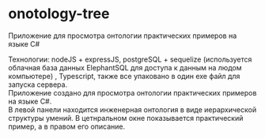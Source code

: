# onotology-tree
Приложение для просмотра онтологии практических примеров на языке C# <br>

Технологии: nodeJS + expressJS, postgreSQL + sequelize (используется облачная база данных ElephantSQL для доступа к данным на людом компьютере) , Typescript, также все упаковано в один exe файл для запуска сервера. <br>
Приложение создано для просмотра онтологии практических примеров на языке C#.<br>
В левой панели находится инженерная онтология в виде иерархической структуры умений. В цетнральном окне показывается практический пример, а в правом его описание.

